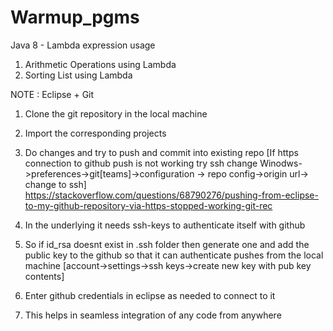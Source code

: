 # Warmup_pgms

Java 8 - Lambda expression usage

1. Arithmetic Operations using Lambda
2. Sorting List using Lambda




NOTE : Eclipse + Git
1. Clone the git repository in the local machine
2. Import the corresponding projects
3. Do changes and try to push and commit into existing repo
   [If https connection to github push is not working try ssh
   change Winodws->preferences->git[teams]->configuration
   -> repo config->origin url-> change to ssh] 
   https://stackoverflow.com/questions/68790276/pushing-from-eclipse-to-my-github-repository-via-https-stopped-working-git-rec
   
4. In the underlying it needs ssh-keys to authenticate itself with github 
5. So if id_rsa doesnt exist in .ssh folder then generate one and add
   the public key to the github so that it can authenticate pushes from
   the local machine
   [account->settings->ssh keys->create new key with pub key contents]
6. Enter github credentials in eclipse as needed to connect to it
7. This helps in seamless integration of any code from anywhere
